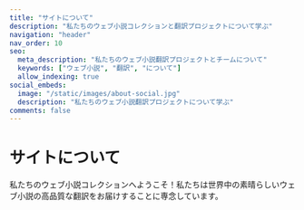 ```yaml
---
title: "サイトについて"
description: "私たちのウェブ小説コレクションと翻訳プロジェクトについて学ぶ"
navigation: "header"
nav_order: 10
seo:
  meta_description: "私たちのウェブ小説翻訳プロジェクトとチームについて"
  keywords: ["ウェブ小説", "翻訳", "について"]
  allow_indexing: true
social_embeds:
  image: "/static/images/about-social.jpg"
  description: "私たちのウェブ小説翻訳プロジェクトについて学ぶ"
comments: false
---
```


# サイトについて

私たちのウェブ小説コレクションへようこそ！私たちは世界中の素晴らしいウェブ小説の高品質な翻訳をお届けすることに専念しています。

